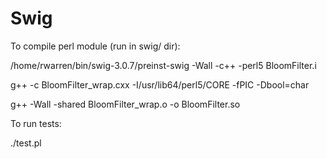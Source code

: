 # Swig

To compile perl module (run in swig/ dir):

/home/rwarren/bin/swig-3.0.7/preinst-swig -Wall -c++ -perl5 BloomFilter.i

g++ -c BloomFilter_wrap.cxx -I/usr/lib64/perl5/CORE -fPIC -Dbool=char

g++ -Wall -shared BloomFilter_wrap.o -o BloomFilter.so

To run tests:

./test.pl
